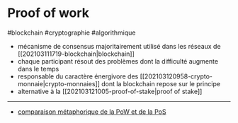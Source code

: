 # Proof of work

#blockchain #cryptographie #algorithmique

- mécanisme de consensus majoritairement utilisé dans les réseaux de [[202103111719-blockchain|blockchain]]
- chaque participant résout des problèmes dont la difficulté augmente dans le temps
- responsable du caractère énergivore des [[202103120958-crypto-monnaie|crypto-monnaies]] dont la blockchain repose sur le principe
- alternative à la [[202103121005-proof-of-stake|proof of stake]]

---

- [comparaison métaphorique de la PoW et de la PoS](https://jott.live/markdown/elementary_blockchain)
